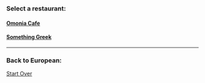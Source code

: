 ### Select a restaurant:
#### [Omonia Cafe](#)
#### [Something Greek](#)

----
### Back to European:
[Start Over](European.md)